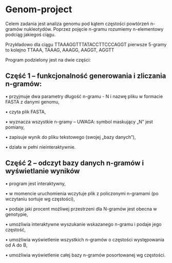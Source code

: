 # Genom-project

Celem zadania jest analiza genomu pod kątem częstości powtórzeń n-gramów nukleotydów.
Poprzez pojęcie n-gramu rozumiemy n-elementowy podciąg jakiegoś ciągu.

Przykładowo dla ciągu TTAAAGGTTTATACCTTCCCAGGT pierwsze 5-gramy to kolejno
TTAAA, TAAAG, AAAGG, AAGGT, AGGTT

Program podzielony jest na dwie części:
## Część 1 – funkcjonalność generowania i zliczania n-gramów:

• przyjmuje dwa parametry długość n-gramu - N i nazwę pliku w formacie FASTA z danymi genomu,

• czyta plik FASTA,

• wyznacza wszystkie n-gramy – UWAGA: symbol maskujący „N” jest pomiany,

• zapisuje wynik do pliku tekstowego (swojej „bazy danych”),

• działa w pełni nieinteraktywnie.

## Część 2 – odczyt bazy danych n-gramów i wyświetlanie wyników

• program jest interaktywny,

• w momencie uruchomienia wczytuje plik z policzonymi n-gramami (po wczytaniu sortuje wg częstości),

• podaje jaki procent możliwej przestrzeni dla N-gramów jest obecna w genotypie,

• umożliwia interaktywne wyszukanie wskazanego n-gramu i podaje jego częstość,

• umożliwia wyświetlenie wszystkich n-gramów o częstości występowania od A do B,

• umożliwia wyświetlenie całej bazy n-gramów posortowanej wg częstości.
